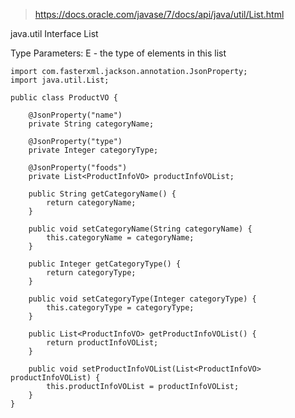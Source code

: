 > https://docs.oracle.com/javase/7/docs/api/java/util/List.html 

java.util
Interface List<E>

Type Parameters:
E - the type of elements in this list


```
import com.fasterxml.jackson.annotation.JsonProperty;
import java.util.List;

public class ProductVO {

    @JsonProperty("name")
    private String categoryName;

    @JsonProperty("type")
    private Integer categoryType;

    @JsonProperty("foods")
    private List<ProductInfoVO> productInfoVOList;

    public String getCategoryName() {
        return categoryName;
    }

    public void setCategoryName(String categoryName) {
        this.categoryName = categoryName;
    }

    public Integer getCategoryType() {
        return categoryType;
    }

    public void setCategoryType(Integer categoryType) {
        this.categoryType = categoryType;
    }

    public List<ProductInfoVO> getProductInfoVOList() {
        return productInfoVOList;
    }

    public void setProductInfoVOList(List<ProductInfoVO> productInfoVOList) {
        this.productInfoVOList = productInfoVOList;
    }
}

```